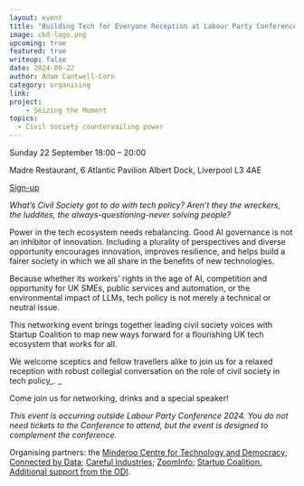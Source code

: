 ```yaml
---
layout: event
title: "Building Tech for Everyone Reception at Labour Party Conference"
image: cbd-logo.png
upcoming: true
featured: true
writeup: false
date: 2024-09-22
author: Adam Cantwell-Corn
category: organising
link: 
project: 
    - Seizing the Moment
topics:
  - Civil society countervailing power
---
```


Sunday 22 September 18:00 – 20:00

Madre Restaurant, 6 Atlantic Pavilion Albert Dock, Liverpool L3 4AE

[Sign-up](https://lu.ma/u1x7lfwo)

<!--more-->

_What’s Civil Society got to do with tech policy? Aren’t they the wreckers, the luddites, the always-questioning-never solving people?_

Power in the tech ecosystem needs rebalancing. Good AI governance is not an inhibitor of innovation. Including a plurality of perspectives and diverse opportunity encourages innovation, improves resilience, and helps build a fairer society in which we all share in the benefits of new technologies.

Because whether its workers’ rights in the age of AI, competition and opportunity for UK SMEs, public services and automation, or the environmental impact of LLMs, tech policy is not merely a technical or neutral issue.

This networking event brings together leading civil society voices with Startup Coalition to map new ways forward for a flourishing UK tech ecosystem that works for all. 

We welcome sceptics and fellow travellers alike to join us for a relaxed reception with robust collegial conversation on the role of civil society in tech policy_. _

Come join us for networking, drinks and a special speaker!

_This event is occurring outside Labour Party Conference 2024. You do not need tickets to the Conference to attend, but the event is designed to complement the conference._

Organising partners: the [Minderoo Centre for Technology and Democracy](https://www.mctd.ac.uk/); [Connected by Data](https://connectedbydata.org/); [Careful Industries](https://www.careful.industries/); [ZoomInfo](https://www.zoominfo.com/); [Startup Coalition.](https://startupcoalition.io/) [Additional support from the ODI](https://theodi.org/).
